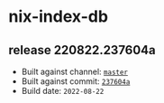 # nix-index-db
## release 220822.237604a
- Built against channel: [`master`](https://github.com/nixos/nixpkgs/tree/master)
- Built against commit: [`237604a`](https://github.com/NixOS/nixpkgs/commit/237604af4b80407165b23eec0a954230ae14d841)
- Build date: `2022-08-22`
